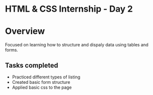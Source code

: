 # HTML & CSS Internship - Day 2

# Overview
Focused on learning how to structure and dispaly data using tables and forms.

## Tasks completed
- Practiced different types of listing
- Created basic form structure
- Applied basic css to the page
